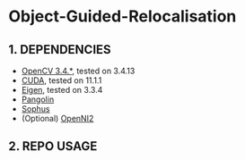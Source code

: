 Object-Guided-Relocalisation
========================================

## 1. DEPENDENCIES

- [OpenCV 3.4.*](https://opencv.org/), tested on 3.4.13
- [CUDA](https://developer.nvidia.com/cuda-zone), tested on 11.1.1
- [Eigen](http://eigen.tuxfamily.org/index.php?title=Main_Page), tested on 3.3.4
- [Pangolin](https://github.com/stevenlovegrove/Pangolin)
- [Sophus](https://github.com/strasdat/Sophus)
- (Optional) [OpenNI2](https://structure.io/openni)

## 2. REPO USAGE

